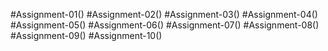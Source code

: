 #Assignment-01()
#Assignment-02()
#Assignment-03()
#Assignment-04()
#Assignment-05()
#Assignment-06()
#Assignment-07()
#Assignment-08()
#Assignment-09()
#Assignment-10()
